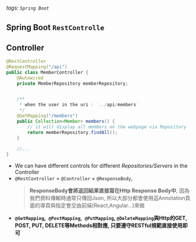 ###### tags: `Spring Boot`
## Spring Boot `RestControlle`
## Controller
```java
@RestController
@RequestMapping("/api")
public class MemberController {
    @Autowired
    private MemberRepository memberRepository;


    /**
     * when the user in the uri : `../api/members`
     */   
    @GetMapping("/members")
    public Collection<Member> members() {
        // it will display all members on the webpage via Repository
        return memberRepository.findAll();
    }
    
    //...
}

```
- We can have different controls for different _Repositories/Servers_ in the Controller
- `@RestController` = `@Controller` + `@ResponseBody`, 
    > **ResponseBody會將返回結果直接寫在Http Response Body中**, 因為我們資料傳輸時通常只傳回Json, 所以大部分都會使用這Annotation頁面的導頁與指定會交由前端(React,Angular...)來做
- **`@GetMapping`,` @PostMapping`,` @PutMapping`, `@DeleteMapping`與Http的GET, POST, PUT, DELETE等Methods相對應, 只要遵守RESTful規範直接使用即可**
